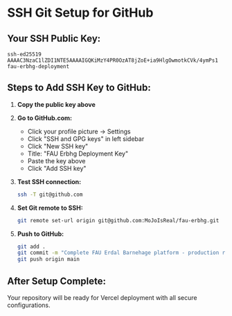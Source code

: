 # SSH Git Setup for GitHub

## Your SSH Public Key:
```
ssh-ed25519 AAAAC3NzaC1lZDI1NTE5AAAAIGQKiMzY4PR0OzAT8jZoE+ia9HlgOwmotkCVk/4ymPs1 fau-erbhg-deployment
```

## Steps to Add SSH Key to GitHub:

1. **Copy the public key above**

2. **Go to GitHub.com:**
   - Click your profile picture → Settings
   - Click "SSH and GPG keys" in left sidebar
   - Click "New SSH key"
   - Title: "FAU Erbhg Deployment Key"
   - Paste the key above
   - Click "Add SSH key"

3. **Test SSH connection:**
   ```bash
   ssh -T git@github.com
   ```

4. **Set Git remote to SSH:**
   ```bash
   git remote set-url origin git@github.com:MoJoIsReal/fau-erbhg.git
   ```

5. **Push to GitHub:**
   ```bash
   git add .
   git commit -m "Complete FAU Erdal Barnehage platform - production ready"
   git push origin main
   ```

## After Setup Complete:
Your repository will be ready for Vercel deployment with all secure configurations.